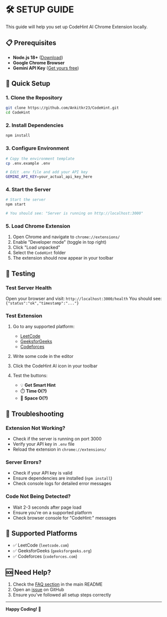 # 🛠️ SETUP GUIDE

This guide will help you set up CodeHint AI Chrome Extension locally.

## 📋 Prerequisites

- **Node.js 18+** ([Download](https://nodejs.org/))
- **Google Chrome Browser**
- **Gemini API Key** ([Get yours free](https://ai.google.dev/))

## 🚀 Quick Setup

### 1. Clone the Repository
```bash
git clone https://github.com/Ankitkr23/CodeHint.git
cd CodeHint
```

### 2. Install Dependencies
```bash
npm install
```

### 3. Configure Environment
```bash
# Copy the environment template
cp .env.example .env

# Edit .env file and add your API key
GEMINI_API_KEY=your_actual_api_key_here
```

### 4. Start the Server
```bash
# Start the server
npm start

# You should see: "Server is running on http://localhost:3000"
```

### 5. Load Chrome Extension
1. Open Chrome and navigate to `chrome://extensions/`
2. Enable "Developer mode" (toggle in top right)
3. Click "Load unpacked"
4. Select the `CodeHint` folder
5. The extension should now appear in your toolbar

## 🧪 Testing

### Test Server Health
Open your browser and visit: `http://localhost:3000/health`
You should see: `{"status":"ok","timestamp":"..."}`

### Test Extension
1. Go to any supported platform:
   - [LeetCode](https://leetcode.com/problems/)
   - [GeeksforGeeks](https://www.geeksforgeeks.org/)
   - [Codeforces](https://codeforces.com/)

2. Write some code in the editor

3. Click the CodeHint AI icon in your toolbar

4. Test the buttons:
   - 💡 **Get Smart Hint**
   - ⏱️ **Time O(?)**
   - 💾 **Space O(?)**

## 🔧 Troubleshooting

### Extension Not Working?
- Check if the server is running on port 3000
- Verify your API key in `.env` file
- Reload the extension in `chrome://extensions/`

### Server Errors?
- Check if your API key is valid
- Ensure dependencies are installed (`npm install`)
- Check console logs for detailed error messages

### Code Not Being Detected?
- Wait 2-3 seconds after page load
- Ensure you're on a supported platform
- Check browser console for "CodeHint:" messages

## 📝 Supported Platforms

- ✅ LeetCode (`leetcode.com`)
- ✅ GeeksforGeeks (`geeksforgeeks.org`)  
- ✅ Codeforces (`codeforces.com`)

## 🆘 Need Help?

1. Check the [FAQ section](README.md#faq) in the main README
2. Open an [issue](https://github.com/Ankitkr23/CodeHint/issues) on GitHub
3. Ensure you've followed all setup steps correctly

---

**Happy Coding! 🚀**
